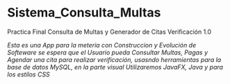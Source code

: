 # **Sistema_Consulta_Multas**
Practica Final Consulta de Multas y Generador de Citas Verificación 1.0

*Esta es una App para la meteria con Construccion y Evolución de Softeware se espera que el Usuario pueda Consultar Multas, Pagas y Agendar una cita para realizar verificación, usasndo herramientas para la base de datos MySQL, en la parte visual Utilizaremos JavaFX, Java y para los estilos CSS*
